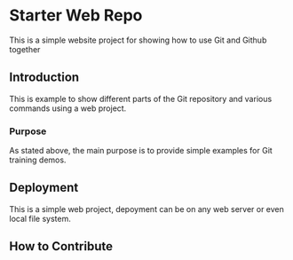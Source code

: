 # Starter Web Repo

This is a simple website project for showing how to use Git and Github together

## Introduction

This is example to show different parts of the Git repository and various commands using a web project.

### Purpose

As stated above, the main purpose is to provide simple examples for Git training demos.

## Deployment

This is a simple web project, depoyment can be on any web server or even local file system.

## How to Contribute